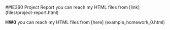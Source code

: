 ##IE360 Project Report
you can reach my HTML files from [link]
(files/project-report.html)

**HW0**
you can reach my HTML files from [here]
(example_homework_0.html)
